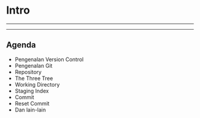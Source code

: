 # Intro

---

---

## Agenda

- Pengenalan Version Control
- Pengenalan Git
- Repository
- The Three Tree
- Working Directory
- Staging Index
- Commit
- Reset Commit
- Dan lain-lain